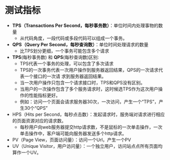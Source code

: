 # 测试指标

- **TPS（Transactions Per Second，每秒事务数）**：单位时间内处理事物的数量
	- 从代码角度，一段代码或多段代码可以组成一个事务。
- **QPS（Query Per Second，每秒查询数）**：单位时间处理请求的数量
	- 比TPS划分更细，一个事务可能包含多个请求
- **TPS**(每秒事务数) 和 **QPS**(每秒查询数)区别:
	- TPS代表一个事务的处理，可以包含了多次请求 
	- TPS的一次事务代表一次用户操作到服务器返回结果，QPS的一次请求代表一个接口的一次请 求到服务器返回结果。
	- 当一次用户操作只包含一个请求接口时，TPS和QPS没有区别。 
	- 当用户的一次操作包含了多个服务请求时，这时候选TPS作为这次用户操作的性能指标更好。 
	- 例如：访问一个页面会请求服务器30次，一次访问，产生一个“TPS”，产生30个“QPS”
- HPS（Hits per Second，每秒点击数）：发起请求时，服务端对请求进行相应的页面资源对应的请求数。
	- 每秒用户向web服务器提交http请求数，不是鼠标的一次单击操作，一次单击操作中，客户端可能向服务器发送多个http请求。
- PV（Page View，页面访问量）：访问一个Url，产生一个PV
- UV（Unique Visitor，用户访问量）：一个独立用户，访问站点点所有页面均算作一个UV。